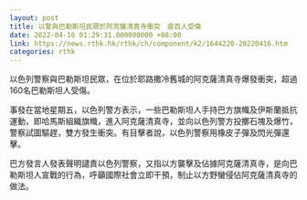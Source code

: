 ```yaml
---
layout: post
title: 以警與巴勒斯坦民眾於阿克薩清真寺衝突　逾百人受傷
date: 2022-04-16 01:29:31.000000000 +08:00
link: https://news.rthk.hk/rthk/ch/component/k2/1644220-20220416.htm
categories: rthk
---
```


以色列警察與巴勒斯坦民眾，在位於耶路撒冷舊城的阿克薩清真寺爆發衝突，超過160名巴勒斯坦人受傷。

事發在當地星期五，以色列警方表示，一些巴勒斯坦人手持巴方旗幟及伊斯蘭抵抗運動，即哈馬斯組織旗幟，進入阿克薩清真寺，並向以色列警方投擲石塊及爆竹，警察試圖驅趕，雙方發生衝突。有目擊者說，以色列警察用橡皮子彈及閃光彈還擊。

巴方發言人發表聲明譴責以色列警察，又指以方襲擊及佔據阿克薩清真寺，是向巴勒斯坦人宣戰的行為，呼籲國際社會立即干預，制止以方野蠻侵佔阿克薩清真寺的做法。
